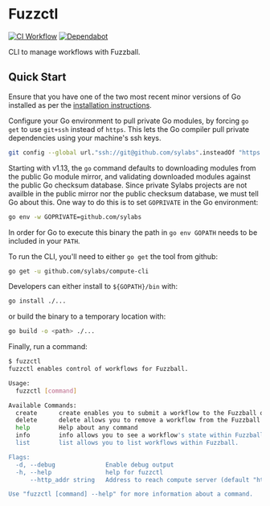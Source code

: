 # Fuzzctl

[![CI Workflow](https://github.com/sylabs/compute-cli/workflows/ci/badge.svg)](https://github.com/sylabs/compute-cli/actions)
[![Dependabot](https://api.dependabot.com/badges/status?host=github&repo=sylabs/compute-cli&identifier=233642046)](https://app.dependabot.com/accounts/sylabs/repos/233642046)

CLI to manage workflows with Fuzzball.

## Quick Start

Ensure that you have one of the two most recent minor versions of Go installed as per the [installation instructions](https://golang.org/doc/install).

Configure your Go environment to pull private Go modules, by forcing `go get` to use `git+ssh` instead of `https`. This lets the Go compiler pull private dependencies using your machine's ssh keys.

```sh
git config --global url."ssh://git@github.com/sylabs".insteadOf "https://github.com/sylabs"
```

Starting with v1.13, the `go` command defaults to downloading modules from the public Go module mirror, and validating downloaded modules against the public Go checksum database. Since private Sylabs projects are not availble in the public mirror nor the public checksum database, we must tell Go about this. One way to do this is to set `GOPRIVATE` in the Go environment:

```sh
go env -w GOPRIVATE=github.com/sylabs
```

In order for Go to execute this binary the path in `go env GOPATH` needs to be included in your `PATH`.

To run the CLI, you'll need to either `go get` the tool from github:

```sh
go get -u github.com/sylabs/compute-cli
```

Developers can either install to `${GOPATH}/bin` with:

```sh
go install ./...
```

or build the binary to a temporary location with:

```sh
go build -o <path> ./...
```

Finally, run a command:

```sh
$ fuzzctl
fuzzctl enables control of workflows for Fuzzball.

Usage:
  fuzzctl [command]

Available Commands:
  create      create enables you to submit a workflow to the Fuzzball queue.
  delete      delete allows you to remove a workflow from the Fuzzball queue.
  help        Help about any command
  info        info allows you to see a workflow's state within Fuzzball.
  list        list allows you to list workflows within Fuzzball.

Flags:
  -d, --debug              Enable debug output
  -h, --help               help for fuzzctl
      --http_addr string   Address to reach compute server (default "http://localhost:8080")

Use "fuzzctl [command] --help" for more information about a command.
```
